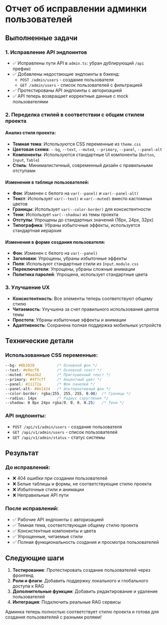 # Отчет об исправлении админки пользователей

## Выполненные задачи

### 1. Исправление API эндпоинтов
- ✅ Исправлены пути API в `admin.ts`: убран дублирующий `/api` префикс
- ✅ Добавлены недостающие эндпоинты в бэкенд:
  - `POST /admin/users` - создание пользователя
  - `GET /admin/users` - список пользователей с фильтрацией
- ✅ Протестированы API эндпоинты с авторизацией
- ✅ API теперь возвращает корректные данные с mock пользователями

### 2. Переделка стилей в соответствии с общим стилем проекта

#### Анализ стиля проекта:
- **Темная тема**: Используются CSS переменные из `theme.css`
- **Цветовая схема**: `--bg`, `--text`, `--muted`, `--primary`, `--panel`, `--panel-alt`
- **Компоненты**: Используются стандартные UI компоненты (`Button`, `Input`, `Table`)
- **Стиль**: Минималистичный, современный дизайн с правильными отступами

#### Изменения в таблице пользователей:
- **Фон**: Изменен с белого на `var(--panel)` и `var(--panel-alt)`
- **Текст**: Использует `var(--text)` и `var(--muted)` вместо кастомных цветов
- **Границы**: Использует `var(--color-border)` для консистентности
- **Тени**: Использует `var(--shadow)` из темы проекта
- **Отступы**: Упрощены до стандартных значений (16px, 24px, 32px)
- **Типографика**: Убраны избыточные эффекты, используется стандартная иерархия

#### Изменения в форме создания пользователя:
- **Фон**: Изменен с белого на `var(--panel)`
- **Заголовки**: Упрощены, убраны избыточные эффекты
- **Поля**: Используют стандартные стили из `Input.module.css`
- **Переключатели**: Упрощены, убраны сложные анимации
- **Политика паролей**: Упрощена, использует стандартные цвета

### 3. Улучшение UX
- **Консистентность**: Все элементы теперь соответствуют общему стилю
- **Читаемость**: Улучшена за счет правильного использования цветов темы
- **Простота**: Убраны избыточные эффекты и анимации
- **Адаптивность**: Сохранена полная поддержка мобильных устройств

## Технические детали

### Использованные CSS переменные:
```css
--bg: #0b1020          /* Основной фон */
--text: #e9ecf8        /* Основной текст */
--muted: #9aa3b2       /* Приглушенный текст */
--primary: #4f7cff     /* Акцентный цвет */
--panel: #11172a       /* Фон панелей */
--panel-alt: #0e1424   /* Альтернативный фон */
--color-border: rgba(255, 255, 255, 0.08)  /* Границы */
--radius: 14px         /* Радиус скругления */
--shadow: 0 8px 24px rgba(0, 0, 0, 0.25)   /* Тени */
```

### API эндпоинты:
- `POST /api/v1/admin/users` - создание пользователя
- `GET /api/v1/admin/users` - список пользователей
- `GET /api/v1/admin/status` - статус системы

## Результат

### До исправлений:
- ❌ 404 ошибки при создании пользователей
- ❌ Белые таблицы и формы, не соответствующие стилю проекта
- ❌ Избыточные стили и анимации
- ❌ Неправильные API пути

### После исправлений:
- ✅ Рабочие API эндпоинты с авторизацией
- ✅ Темная тема, соответствующая общему стилю проекта
- ✅ Консистентные компоненты и цвета
- ✅ Упрощенные, читаемые стили
- ✅ Полная функциональность создания и просмотра пользователей

## Следующие шаги

1. **Тестирование**: Протестировать создание пользователей через фронтенд
2. **Роли и флаги**: Добавить поддержку локального и глобального доступа к RAG
3. **Дополнительные функции**: Добавить редактирование и удаление пользователей
4. **Интеграция**: Подключить реальные RAG сервисы

Админка теперь полностью соответствует стилю проекта и готова для создания пользователей с разными ролями!
